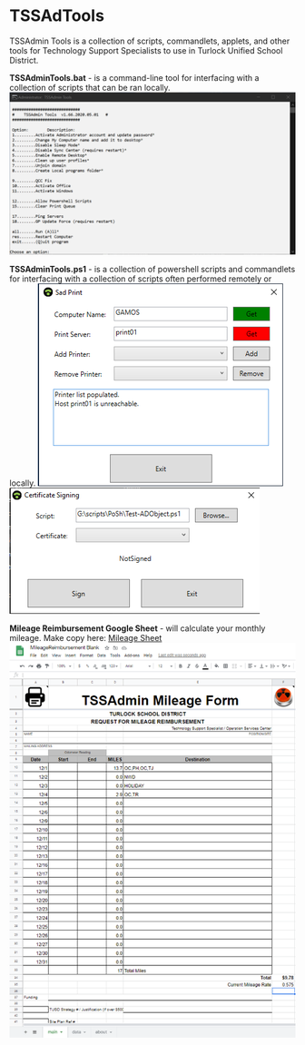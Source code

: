 # TSSAdTools
TSSAdmin Tools is a collection of scripts, commandlets, applets, and other tools for Technology Support Specialists to use in Turlock Unified School District.


**TSSAdminTools.bat** - is a command-line tool for interfacing with a collection of scripts that can be ran locally.
![image](https://github.com/chistodex/tssadtools/blob/master/images/TSSAdminTools.bat.png)

**TSSAdminTools.ps1** - is a collection of powershell scripts and commandlets for interfacing with a collection of scripts often performed remotely or locally.
![image](https://github.com/chistodex/tssadtools/blob/master/images/SadPrint.png)
![image](https://github.com/chistodex/tssadtools/blob/master/images/SignScript.png)


**Mileage Reimbursement Google Sheet** - will calculate your monthly mileage. Make copy here: 
[Mileage Sheet](https://docs.google.com/spreadsheets/d/1fAAr9Fh9f4HQsTxY1TbzslgLfzt5aWVaggU-xe6F4vQ/copy)
![image](https://github.com/chistodex/tssadtools/blob/master/images/MileageReimbursement.png)
